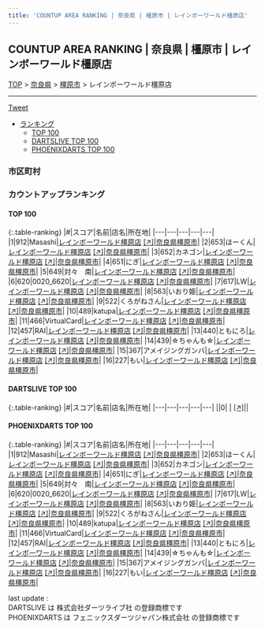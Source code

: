 ```yaml
---
title: 'COUNTUP AREA RANKING | 奈良県 | 橿原市 | レインボーワールド橿原店'
---
```

## COUNTUP AREA RANKING | 奈良県 | 橿原市 | レインボーワールド橿原店

[TOP](/darts/rank/) > [奈良県](/darts/rank/奈良県/) > [橿原市](/darts/rank/奈良県/橿原市/) > レインボーワールド橿原店

___

<a href="https://twitter.com/share?ref_src=twsrc%5Etfw" data-text="COUNTUP AREA RANKING | 奈良県橿原市レインボーワールド橿原店" class="twitter-share-button" data-hashtags="DARTSLIVE,PHOENIXDARTS,darts,ダーツ" data-show-count="false">Tweet</a>

* [ランキング](#カウントアップランキング)
    * [TOP 100](#top-100)
    * [DARTSLIVE TOP 100](#dartslive-top-100)
    * [PHOENIXDARTS TOP 100](#phoenixdarts-top-100)

### 市区町村

<ul>

</ul>

### カウントアップランキング

#### TOP 100



{:.table-ranking}
|#|スコア|名前|店名|所在地|
|---|---|---|---|---|
|1|912|<span class="rank-name-pd">Masashi</span>|<a href="/darts/rank/shops/9438.html">レインボーワールド橿原店</a> <a href="https://vs.phoenixdarts.com/jp/shop/shopDetailInfo/s_9438?s_seq=9438">[↗]</a>|<a href="/darts/rank/奈良県/橿原市">奈良県橿原市</a>|
|2|653|<span class="rank-name-pd">ほーくん</span>|<a href="/darts/rank/shops/9438.html">レインボーワールド橿原店</a> <a href="https://vs.phoenixdarts.com/jp/shop/shopDetailInfo/s_9438?s_seq=9438">[↗]</a>|<a href="/darts/rank/奈良県/橿原市">奈良県橿原市</a>|
|3|652|<span class="rank-name-pd">カネゴン</span>|<a href="/darts/rank/shops/9438.html">レインボーワールド橿原店</a> <a href="https://vs.phoenixdarts.com/jp/shop/shopDetailInfo/s_9438?s_seq=9438">[↗]</a>|<a href="/darts/rank/奈良県/橿原市">奈良県橿原市</a>|
|4|651|<span class="rank-name-pd">にぎ</span>|<a href="/darts/rank/shops/9438.html">レインボーワールド橿原店</a> <a href="https://vs.phoenixdarts.com/jp/shop/shopDetailInfo/s_9438?s_seq=9438">[↗]</a>|<a href="/darts/rank/奈良県/橿原市">奈良県橿原市</a>|
|5|649|<span class="rank-name-pd">対々　南</span>|<a href="/darts/rank/shops/9438.html">レインボーワールド橿原店</a> <a href="https://vs.phoenixdarts.com/jp/shop/shopDetailInfo/s_9438?s_seq=9438">[↗]</a>|<a href="/darts/rank/奈良県/橿原市">奈良県橿原市</a>|
|6|620|<span class="rank-name-pd">0020_6620</span>|<a href="/darts/rank/shops/9438.html">レインボーワールド橿原店</a> <a href="https://vs.phoenixdarts.com/jp/shop/shopDetailInfo/s_9438?s_seq=9438">[↗]</a>|<a href="/darts/rank/奈良県/橿原市">奈良県橿原市</a>|
|7|617|<span class="rank-name-pd">LW</span>|<a href="/darts/rank/shops/9438.html">レインボーワールド橿原店</a> <a href="https://vs.phoenixdarts.com/jp/shop/shopDetailInfo/s_9438?s_seq=9438">[↗]</a>|<a href="/darts/rank/奈良県/橿原市">奈良県橿原市</a>|
|8|563|<span class="rank-name-pd">いおり姫</span>|<a href="/darts/rank/shops/9438.html">レインボーワールド橿原店</a> <a href="https://vs.phoenixdarts.com/jp/shop/shopDetailInfo/s_9438?s_seq=9438">[↗]</a>|<a href="/darts/rank/奈良県/橿原市">奈良県橿原市</a>|
|9|522|<span class="rank-name-pd">くろがねさん</span>|<a href="/darts/rank/shops/9438.html">レインボーワールド橿原店</a> <a href="https://vs.phoenixdarts.com/jp/shop/shopDetailInfo/s_9438?s_seq=9438">[↗]</a>|<a href="/darts/rank/奈良県/橿原市">奈良県橿原市</a>|
|10|489|<span class="rank-name-pd">katupa</span>|<a href="/darts/rank/shops/9438.html">レインボーワールド橿原店</a> <a href="https://vs.phoenixdarts.com/jp/shop/shopDetailInfo/s_9438?s_seq=9438">[↗]</a>|<a href="/darts/rank/奈良県/橿原市">奈良県橿原市</a>|
|11|466|<span class="rank-name-pd">VirtualCard</span>|<a href="/darts/rank/shops/9438.html">レインボーワールド橿原店</a> <a href="https://vs.phoenixdarts.com/jp/shop/shopDetailInfo/s_9438?s_seq=9438">[↗]</a>|<a href="/darts/rank/奈良県/橿原市">奈良県橿原市</a>|
|12|457|<span class="rank-name-pd">RAI</span>|<a href="/darts/rank/shops/9438.html">レインボーワールド橿原店</a> <a href="https://vs.phoenixdarts.com/jp/shop/shopDetailInfo/s_9438?s_seq=9438">[↗]</a>|<a href="/darts/rank/奈良県/橿原市">奈良県橿原市</a>|
|13|440|<span class="rank-name-pd">ともにろ</span>|<a href="/darts/rank/shops/9438.html">レインボーワールド橿原店</a> <a href="https://vs.phoenixdarts.com/jp/shop/shopDetailInfo/s_9438?s_seq=9438">[↗]</a>|<a href="/darts/rank/奈良県/橿原市">奈良県橿原市</a>|
|14|439|<span class="rank-name-pd">☆ちゃんも☆</span>|<a href="/darts/rank/shops/9438.html">レインボーワールド橿原店</a> <a href="https://vs.phoenixdarts.com/jp/shop/shopDetailInfo/s_9438?s_seq=9438">[↗]</a>|<a href="/darts/rank/奈良県/橿原市">奈良県橿原市</a>|
|15|367|<span class="rank-name-pd">アメイジングガンバ</span>|<a href="/darts/rank/shops/9438.html">レインボーワールド橿原店</a> <a href="https://vs.phoenixdarts.com/jp/shop/shopDetailInfo/s_9438?s_seq=9438">[↗]</a>|<a href="/darts/rank/奈良県/橿原市">奈良県橿原市</a>|
|16|227|<span class="rank-name-pd">もい</span>|<a href="/darts/rank/shops/9438.html">レインボーワールド橿原店</a> <a href="https://vs.phoenixdarts.com/jp/shop/shopDetailInfo/s_9438?s_seq=9438">[↗]</a>|<a href="/darts/rank/奈良県/橿原市">奈良県橿原市</a>|


#### DARTSLIVE TOP 100



{:.table-ranking}
|#|スコア|名前|店名|所在地|
|---|---|---|---|---|
||0|<span class="rank-name-dl"> </span>|<a href="/darts/rank/shops/.html"></a> <a href="">[↗]</a>|<a href="/darts/rank//"></a>|


#### PHOENIXDARTS TOP 100



{:.table-ranking}
|#|スコア|名前|店名|所在地|
|---|---|---|---|---|
|1|912|<span class="rank-name-pd">Masashi</span>|<a href="/darts/rank/shops/9438.html">レインボーワールド橿原店</a> <a href="https://vs.phoenixdarts.com/jp/shop/shopDetailInfo/s_9438?s_seq=9438">[↗]</a>|<a href="/darts/rank/奈良県/橿原市">奈良県橿原市</a>|
|2|653|<span class="rank-name-pd">ほーくん</span>|<a href="/darts/rank/shops/9438.html">レインボーワールド橿原店</a> <a href="https://vs.phoenixdarts.com/jp/shop/shopDetailInfo/s_9438?s_seq=9438">[↗]</a>|<a href="/darts/rank/奈良県/橿原市">奈良県橿原市</a>|
|3|652|<span class="rank-name-pd">カネゴン</span>|<a href="/darts/rank/shops/9438.html">レインボーワールド橿原店</a> <a href="https://vs.phoenixdarts.com/jp/shop/shopDetailInfo/s_9438?s_seq=9438">[↗]</a>|<a href="/darts/rank/奈良県/橿原市">奈良県橿原市</a>|
|4|651|<span class="rank-name-pd">にぎ</span>|<a href="/darts/rank/shops/9438.html">レインボーワールド橿原店</a> <a href="https://vs.phoenixdarts.com/jp/shop/shopDetailInfo/s_9438?s_seq=9438">[↗]</a>|<a href="/darts/rank/奈良県/橿原市">奈良県橿原市</a>|
|5|649|<span class="rank-name-pd">対々　南</span>|<a href="/darts/rank/shops/9438.html">レインボーワールド橿原店</a> <a href="https://vs.phoenixdarts.com/jp/shop/shopDetailInfo/s_9438?s_seq=9438">[↗]</a>|<a href="/darts/rank/奈良県/橿原市">奈良県橿原市</a>|
|6|620|<span class="rank-name-pd">0020_6620</span>|<a href="/darts/rank/shops/9438.html">レインボーワールド橿原店</a> <a href="https://vs.phoenixdarts.com/jp/shop/shopDetailInfo/s_9438?s_seq=9438">[↗]</a>|<a href="/darts/rank/奈良県/橿原市">奈良県橿原市</a>|
|7|617|<span class="rank-name-pd">LW</span>|<a href="/darts/rank/shops/9438.html">レインボーワールド橿原店</a> <a href="https://vs.phoenixdarts.com/jp/shop/shopDetailInfo/s_9438?s_seq=9438">[↗]</a>|<a href="/darts/rank/奈良県/橿原市">奈良県橿原市</a>|
|8|563|<span class="rank-name-pd">いおり姫</span>|<a href="/darts/rank/shops/9438.html">レインボーワールド橿原店</a> <a href="https://vs.phoenixdarts.com/jp/shop/shopDetailInfo/s_9438?s_seq=9438">[↗]</a>|<a href="/darts/rank/奈良県/橿原市">奈良県橿原市</a>|
|9|522|<span class="rank-name-pd">くろがねさん</span>|<a href="/darts/rank/shops/9438.html">レインボーワールド橿原店</a> <a href="https://vs.phoenixdarts.com/jp/shop/shopDetailInfo/s_9438?s_seq=9438">[↗]</a>|<a href="/darts/rank/奈良県/橿原市">奈良県橿原市</a>|
|10|489|<span class="rank-name-pd">katupa</span>|<a href="/darts/rank/shops/9438.html">レインボーワールド橿原店</a> <a href="https://vs.phoenixdarts.com/jp/shop/shopDetailInfo/s_9438?s_seq=9438">[↗]</a>|<a href="/darts/rank/奈良県/橿原市">奈良県橿原市</a>|
|11|466|<span class="rank-name-pd">VirtualCard</span>|<a href="/darts/rank/shops/9438.html">レインボーワールド橿原店</a> <a href="https://vs.phoenixdarts.com/jp/shop/shopDetailInfo/s_9438?s_seq=9438">[↗]</a>|<a href="/darts/rank/奈良県/橿原市">奈良県橿原市</a>|
|12|457|<span class="rank-name-pd">RAI</span>|<a href="/darts/rank/shops/9438.html">レインボーワールド橿原店</a> <a href="https://vs.phoenixdarts.com/jp/shop/shopDetailInfo/s_9438?s_seq=9438">[↗]</a>|<a href="/darts/rank/奈良県/橿原市">奈良県橿原市</a>|
|13|440|<span class="rank-name-pd">ともにろ</span>|<a href="/darts/rank/shops/9438.html">レインボーワールド橿原店</a> <a href="https://vs.phoenixdarts.com/jp/shop/shopDetailInfo/s_9438?s_seq=9438">[↗]</a>|<a href="/darts/rank/奈良県/橿原市">奈良県橿原市</a>|
|14|439|<span class="rank-name-pd">☆ちゃんも☆</span>|<a href="/darts/rank/shops/9438.html">レインボーワールド橿原店</a> <a href="https://vs.phoenixdarts.com/jp/shop/shopDetailInfo/s_9438?s_seq=9438">[↗]</a>|<a href="/darts/rank/奈良県/橿原市">奈良県橿原市</a>|
|15|367|<span class="rank-name-pd">アメイジングガンバ</span>|<a href="/darts/rank/shops/9438.html">レインボーワールド橿原店</a> <a href="https://vs.phoenixdarts.com/jp/shop/shopDetailInfo/s_9438?s_seq=9438">[↗]</a>|<a href="/darts/rank/奈良県/橿原市">奈良県橿原市</a>|
|16|227|<span class="rank-name-pd">もい</span>|<a href="/darts/rank/shops/9438.html">レインボーワールド橿原店</a> <a href="https://vs.phoenixdarts.com/jp/shop/shopDetailInfo/s_9438?s_seq=9438">[↗]</a>|<a href="/darts/rank/奈良県/橿原市">奈良県橿原市</a>|


<div class="footer border-top border-gray-light mt-5 pt-3 text-right text-gray">
    last update : <span style="font-weight: italic" id="foot_last_modified"></span><br />
    DARTSLIVE は 株式会社ダーツライブ社 の登録商標です<br />
    PHOENIXDARTS は フェニックスダーツジャパン株式会社 の登録商標です<br />
</div>

<script src="https://cdnjs.cloudflare.com/ajax/libs/jquery.tablesorter/2.31.3/js/jquery.tablesorter.min.js" integrity="sha512-qzgd5cYSZcosqpzpn7zF2ZId8f/8CHmFKZ8j7mU4OUXTNRd5g+ZHBPsgKEwoqxCtdQvExE5LprwwPAgoicguNg==" crossorigin="anonymous" referrerpolicy="no-referrer"></script>
<link rel="stylesheet" href="https://cdnjs.cloudflare.com/ajax/libs/jquery.tablesorter/2.31.3/css/theme.default.min.css" integrity="sha512-wghhOJkjQX0Lh3NSWvNKeZ0ZpNn+SPVXX1Qyc9OCaogADktxrBiBdKGDoqVUOyhStvMBmJQ8ZdMHiR3wuEq8+w==" crossorigin="anonymous" referrerpolicy="no-referrer" />
<script>
$(function() {
    $(".table-ranking").tablesorter({sortList:[[0, 0]]});
    $("#foot_last_modified").text(formatDate(new Date(document.lastModified), 'yyyy-MM-dd HH:mm:ss'));
});
</script>

<script async src="https://platform.twitter.com/widgets.js" charset="utf-8"></script>